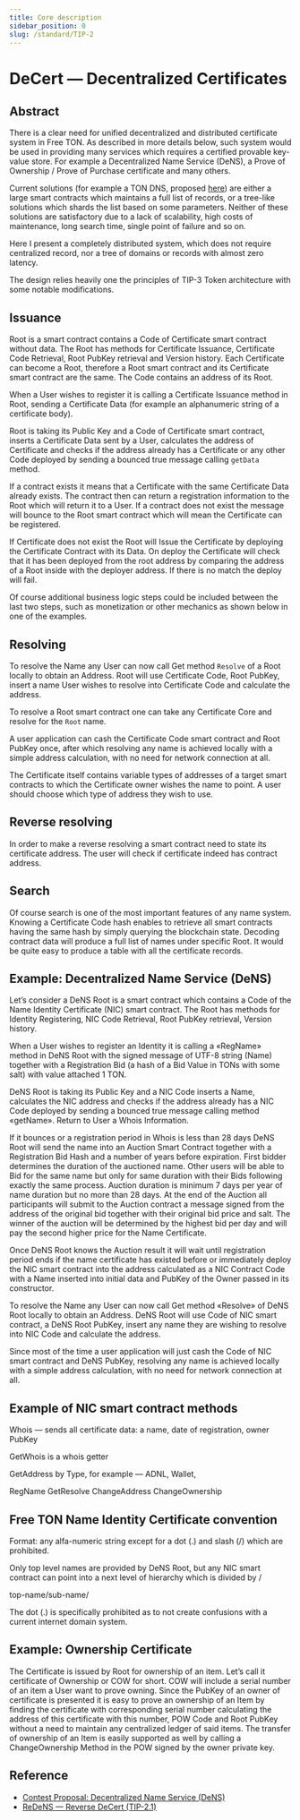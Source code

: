 ```yaml
---
title: Core description
sidebar_position: 0
slug: /standard/TIP-2
---
```


# DeCert — Decentralized Certificates

## Abstract

There is a clear need for unified decentralized and distributed certificate system in Free TON. As described in more details below, such system would be used in providing many services which requires a certified provable key-value store. For example a Decentralized Name Service (DeNS), a Prove of Ownership / Prove of Purchase certificate and many others.

Current solutions (for example a TON DNS, proposed [here](https://ton.org/DNS-HOWTO.txt)) are either a large smart contracts which maintains a full list of records, or a tree-like solutions which shards the list based on some parameters. Neither of these solutions are satisfactory due to a lack of scalability, high costs of maintenance, long search time, single point of failure and so on.

Here I present a completely distributed system, which does not require centralized record, nor a tree of domains or records with almost zero latency.

The design relies heavily onе the principles of TIP-3 Token architecture with some notable modifications.

## Issuance

Root is a smart contract contains a Code of Certificate smart contract without data. The Root has methods for Certificate Issuance, Certificate Code Retrieval, Root PubKey retrieval and Version history. Each Certificate can become a Root, therefore a Root smart contract and its Certificate smart contract are the same. The Code contains an address of its Root.

When a User wishes to register it is calling a Certificate Issuance method in Root, sending a Certificate Data (for example an alphanumeric string of a certificate body).

Root is taking its Public Key and a Code of Certificate smart contract, inserts a Certificate Data sent by a User, calculates the address of Certificate and checks if the address already has a Certificate or any other Code deployed by sending a bounced true message calling `getData` method.

If a contract exists it means that a Certificate with the same Certificate Data already exists. The contract then can return a registration information to the Root which will return it to a User. If a contract does not exist the message will bounce to the Root smart contract which will mean the Certificate can be registered.

If Certificate does not exist the Root will Issue the Certificate by deploying the Certificate Contract with its Data. On deploy the Certificate will check that it has been deployed from the root address by comparing the address of a Root inside with the deployer address. If there is no match the deploy will fail.

Of course additional business logic steps could be included between the last two steps, such as monetization or other mechanics as shown below in one of the examples.

## Resolving

To resolve the Name any User can now call Get method `Resolve` of a Root locally to obtain an Address. Root will use Certificate Code, Root PubKey, insert a name User wishes to resolve into Certificate Code and calculate the address.

To resolve a Root smart contract one can take any Certificate Core and resolve for the `Root` name.

A user application can cash the Certificate Code smart contract and Root PubKey once, after which resolving any name is achieved locally with a simple address calculation, with no need for network connection at all.

The Certificate itself contains variable types of addresses of a target smart contracts to which the Certificate owner wishes the name to point. A user should choose which type of address they wish to use.

## Reverse resolving

In order to make a reverse resolving a smart contract need to state its certificate address. The user will check if certificate indeed has contract address.

## Search

Of course search is one of the most important features of any name system. Knowing a Certificate Code hash enables to retrieve all smart contracts having the same hash by simply querying the blockchain state. Decoding contract data will produce a full list of names under specific Root. It would be quite easy to produce a table with all the certificate records.

## Example: Decentralized Name Service (DeNS)

Let’s consider a DeNS Root is a smart contract which contains a Code of the Name Identity Certificate (NIC) smart contract. The Root has methods for Identity Registering, NIC Code Retrieval, Root PubKey retrieval, Version history.

When a User wishes to register an Identity it is calling a «RegName» method in DeNS Root with the signed message of UTF-8 string (Name) together with a Registration Bid (a hash of a Bid Value in TONs with some salt) with value attached 1 TON.

DeNS Root is taking its Public Key and a NIC Code inserts a Name, calculates the NIC address and checks if the address already has a NIC Code deployed by sending a bounced true message calling method «getName». Return to User a Whois Information.

If it bounces or a registration period in Whois is less than 28 days DeNS Root will send the name into an Auction Smart Contract together with a Registration Bid Hash and a number of years before expiration. First bidder determines the duration of the auctioned name. Other users will be able to Bid for the same name but only for same duration with their Bids following exactly the same process. Auction duration is minimum 7 days per year of name duration but no more than 28 days. At the end of the Auction all participants will submit to the Auction contract a message signed from the address of the original bid together with their original bid price and salt. The winner of the auction will be determined by the highest bid per day and will pay the second higher price for the Name Certificate.

Once DeNS Root knows the Auction result it will wait until registration period ends if the name certificate has existed before or immediately deploy the NIC smart contract into the address calculated as a NIC Contract Code with a Name inserted into initial data and PubKey of the Owner passed in its constructor.

To resolve the Name any User can now call Get method «Resolve» of DeNS Root locally to obtain an Address. DeNS Root will use Code of NIC smart contract, a DeNS Root PubKey, insert any name they are wishing to resolve into NIC Code and calculate the address.

Since most of the time a user application will just cash the Code of NIC smart contract and DeNS PubKey, resolving any name is achieved locally with a simple address calculation, with no need for network connection at all.

## Example of NIC smart contract methods

Whois — sends all certificate data: a name, date of registration, owner PubKey

GetWhois is a whois getter

GetAddress by Type, for example — ADNL, Wallet,

RegName
GetResolve
ChangeAddress
ChangeOwnership

## Free TON Name Identity Certificate convention

Format: any alfa-numeric string except for a dot (.) and slash (/) which are prohibited.

Only top level names are provided by DeNS Root, but any NIC smart contract can point into a next level of hierarchy which is divided by /

top-name/sub-name/

The dot (.) is specifically prohibited as to not create confusions with a current internet domain system.

## Example: Ownership Certificate

The Certificate is issued by Root for ownership of an item. Let’s call it certificate of Ownership or COW for short. COW will include a serial number of an item a User want to prove owning. Since the PubKey of an owner of certificate is presented it is easy to prove an ownership of an Item by finding the certificate with corresponding serial number calculating the address of this certificate with this number, POW Code and Root PubKey without a need to maintain any centralized ledger of said items. The transfer of ownership of an Item is easily supported as well by calling a ChangeOwnership Method in the POW signed by the owner private key.

## Reference

- [Contest Proposal: Decentralized Name Service (DeNS)](https://forum.freeton.org/t/contest-proposal-decentralized-name-service-dens/7807)
- [ReDeNS — Reverse DeCert (TIP-2.1)](1.md)
